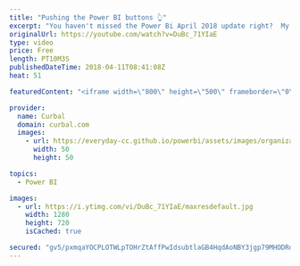 ```yaml
---
title: "Pushing the Power BI buttons 👆"
excerpt: "You haven't missed the Power Bi April 2018 update right?  My favourite feature is by far the new buttons! With Power Bi buttons you can create all kinds of experiences, like buttons to change charts, as I show in this demo.  What is your favourite Power BI april 2018 update? Let me know in the comment"
originalUrl: https://youtube.com/watch?v=DuBc_71YIaE
type: video
price: Free
length: PT10M3S
publishedDateTime: 2018-04-11T08:41:08Z
heat: 51

featuredContent: "<iframe width=\"800\" height=\"500\" frameborder=\"0\" src=\"https://www.youtube.com/embed/DuBc_71YIaE\" allow=\"accelerometer; autoplay; encrypted-media; gyroscope; picture-in-picture\" allowfullscreen></iframe>"

provider:
  name: Curbal
  domain: curbal.com
  images:
    - url: https://everyday-cc.github.io/powerbi/assets/images/organizations/curbal.com-50x50.jpg
      width: 50
      height: 50

topics:
  - Power BI

images:
  - url: https://i.ytimg.com/vi/DuBc_71YIaE/maxresdefault.jpg
    width: 1280
    height: 720
    isCached: true

secured: "gv5/pxmqaYOCPLOTWLpTOHrZtAffPwIdsubtlaGB4HqdAoNBY3jgp79MHODRdxXc0lBrsbAlZItPD2MsmEzNyblHXMbp1neFtUIxuvuxhLELrTjOoyeNQjVrothFWBLPGZRm9uYNd+IewbOSsA8zs1Zl6o/aqUdFrGibsD6qOa/hNQXtnImklVDmSDIaNLpRgkDqHhuFojzjdd9HHG/aSmuTXeIVshkSFhhJS8lme+ZdzbZqSvjvUIXu1N4ECu267I5VzThzGq7Su8ZLL/uoClJcaRlRCDWtttnEwUKu3caNYzVlS6eqGQrzPTWj6LyUaILs1cdid0CIvikOy6Ocr5kXuy3IZS6OL8QYthtHs7aCqiVI6172EI/h3izHm/479hLRdVRkxppCmv0ahpR2fY2G7efLonO4zcAz6Xb1Sp0=;kTN31Xs3pP7OMMs8xY02FA=="
---
```


